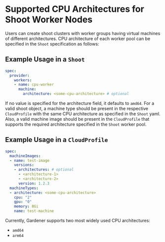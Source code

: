 # Supported CPU Architectures for Shoot Worker Nodes

Users can create shoot clusters with worker groups having virtual machines of different architectures. CPU architecture of each worker pool can be specified in the `Shoot` specification as follows:

## Example Usage in a `Shoot`

```yaml
spec:
  provider:
    workers:
    - name: cpu-worker
      machine:
        architecture: <some-cpu-architecture> # optional
```

If no value is specified for the architecture field, it defaults to `amd64`. For a valid shoot object, a machine type should be present in the respective `CloudProfile` with the same CPU architecture as specified in the `Shoot` yaml. Also, a valid machine image should be present in the `CloudProfile` that supports the required architecture specified in the `Shoot` worker pool.

## Example Usage in a `CloudProfile`

```yaml
spec:
  machineImages:
  - name: test-image
    versions:
    - architectures: # optional
      - <architecture-1>
      - <architecture-2>
      version: 1.2.3
  machineTypes:
  - architecture: <some-cpu-architecture>
    cpu: "2"
    gpu: "0"
    memory: 8Gi
    name: test-machine
```

Currently, Gardener supports two most widely used CPU architectures:

* `amd64`
* `arm64`
